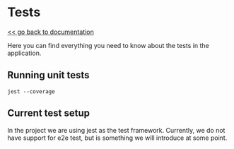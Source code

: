 # Tests

[<< go back to documentation](./doc.md)

Here you can find everything you need to know about the tests in the application.

## Running unit tests

```
jest --coverage
```

## Current test setup

In the project we are using jest as the test framework. Currently, we do not have support for e2e test, but is something we will introduce at some point.
